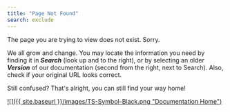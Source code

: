 ```yaml
---
title: "Page Not Found"
search: exclude
---  
```


The page you are trying to view does not exist. Sorry.

We all grow and change. You may locate the information you need by finding it in ***Search*** \(look up and to the right\), or by selecting an older ***Version*** of our documentation \(second from the right, next to Search\). Also, check if your original URL looks correct.

Still confused? That's alright, you can still find your way home!

[![]({{ site.baseurl }}/images/TS-Symbol-Black.png "Documentation Home")](http://docs.thoughtspot.com)
